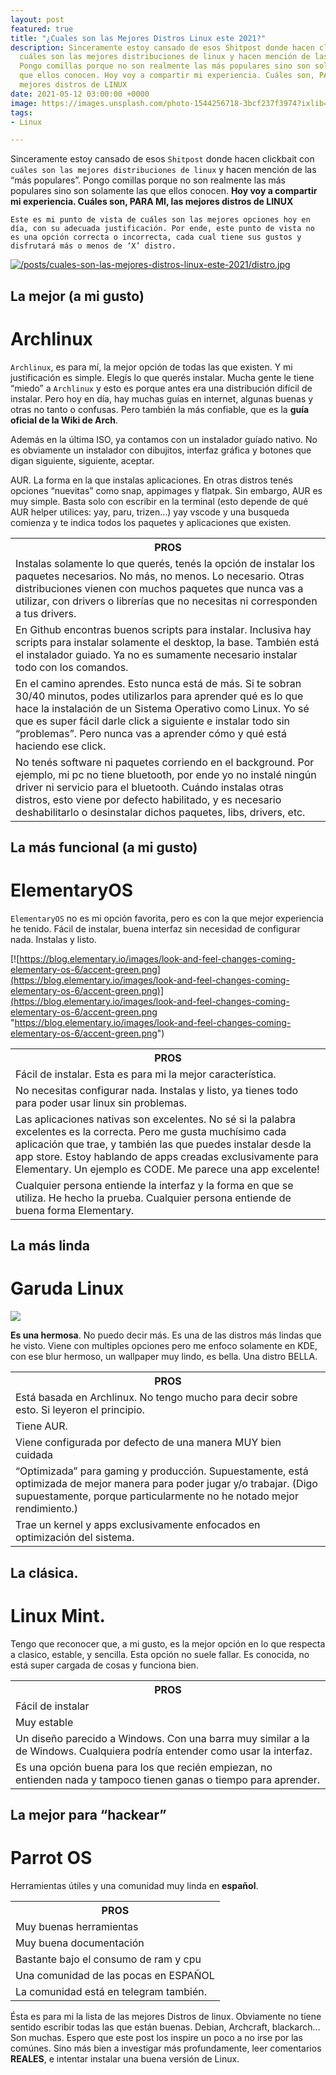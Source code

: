 ```yaml
---
layout: post
featured: true
title: "¿Cuales son las Mejores Distros Linux este 2021?"
description: Sinceramente estoy cansado de esos Shitpost donde hacen clickbait con
  cuáles son las mejores distribuciones de linux y hacen mención de las “más populares”.
  Pongo comillas porque no son realmente las más populares sino son solamente las
  que ellos conocen. Hoy voy a compartir mi experiencia. Cuáles son, PARA MI, las
  mejores distros de LINUX
date: 2021-05-12 03:00:00 +0000
image: https://images.unsplash.com/photo-1544256718-3bcf237f3974?ixlib=rb-1.2.1&ixid=MnwxMjA3fDB8MHxwaG90by1wYWdlfHx8fGVufDB8fHx8&auto=format&fit=crop&w=871&q=80
tags:
- Linux

---
```

Sinceramente estoy cansado de esos `Shitpost` donde hacen clickbait con `cuáles son las mejores distribuciones de linux` y hacen mención de las “más populares”. Pongo comillas porque no son realmente las más populares sino son solamente las que ellos conocen. **Hoy voy a compartir mi experiencia. Cuáles son, PARA MI, las mejores distros de LINUX**

    Este es mi punto de vista de cuáles son las mejores opciones hoy en día, con su adecuada justificación. Por ende, este punto de vista no es una opción correcta o incorrecta, cada cual tiene sus gustos y disfrutará más o menos de ‘X’ distro.

[![/posts/cuales-son-las-mejores-distros-linux-este-2021/distro.jpg](http://localhost:1313/posts/cuales-son-las-mejores-distros-linux-este-2021/distro.jpg) ](http://localhost:1313/posts/cuales-son-las-mejores-distros-linux-este-2021/distro.jpg "/posts/cuales-son-las-mejores-distros-linux-este-2021/distro.jpg")

## La mejor (a mi gusto)

# Archlinux

`Archlinux`, es para mí, la mejor opción de todas las que existen. Y mi justificación es simple. Elegís lo que querés instalar. Mucha gente le tiene “miedo” a `Archlinux` y esto es porque antes era una distribución difícil de instalar. Pero hoy en día, hay muchas guías en internet, algunas buenas y otras no tanto o confusas. Pero también la más confiable, que es la **guía oficial de la Wiki de Arch**.

Además en la última ISO, ya contamos con un instalador guíado nativo. No es obviamente un instalador con dibujitos, interfaz gráfica y botones que digan siguiente, siguiente, aceptar.

<div class="table-container">
<table>
<tr><th>PROS</th></tr>
<tr><td>Instalas solamente lo que querés, tenés la opción de instalar los paquetes necesarios. No más, no menos. Lo necesario. Otras distribuciones vienen con muchos paquetes que nunca vas a utilizar, con drivers o librerías que no necesitas ni corresponden a tus drivers.</td>
<tr><td>En Github encontras buenos scripts para instalar. Inclusiva hay scripts para instalar solamente el desktop, la base. También está el instalador guiado. Ya no es sumamente necesario instalar todo con los comandos.</td></tr>
<tr><td>En el camino aprendes. Esto nunca está de más. Si te sobran 30/40 minutos, podes utilizarlos para aprender qué es lo que hace la instalación de un Sistema Operativo como Linux. Yo sé que es super fácil darle click a siguiente e instalar todo sin “problemas”. Pero nunca vas a aprender cómo y qué está haciendo ese click.</td>AUR. La forma en la que instalas aplicaciones. En otras distros tenés opciones “nuevitas” como snap, appimages y flatpak. Sin embargo, AUR es muy simple. Basta solo con escribir en la terminal (esto depende de qué AUR helper utilices: yay, paru, trizen…) yay vscode y una busqueda comienza y te indica todos los paquetes y aplicaciones que existen.</tr>
<tr><td>No tenés software ni paquetes corriendo en el background. Por ejemplo, mi pc no tiene bluetooth, por ende yo no instalé ningún driver ni servicio para el bluetooth. Cuándo instalas otras distros, esto viene por defecto habilitado, y es necesario deshabilitarlo o desinstalar dichos paquetes, libs, drivers, etc.</td></tr>
</table>
</div>

## La más funcional (a mi gusto)

# ElementaryOS

`ElementaryOS` no es mi opción favorita, pero es con la que mejor experiencia he tenido. Fácil de instalar, buena interfaz sin necesidad de configurar nada. Instalas y listo.

[![https://blog.elementary.io/images/look-and-feel-changes-coming-elementary-os-6/accent-green.png](https://blog.elementary.io/images/look-and-feel-changes-coming-elementary-os-6/accent-green.png)](https://blog.elementary.io/images/look-and-feel-changes-coming-elementary-os-6/accent-green.png "https://blog.elementary.io/images/look-and-feel-changes-coming-elementary-os-6/accent-green.png")

<div class="table-container">
<table>
<tr><th>PROS</th></tr>
<tr><td>Fácil de instalar. Esta es para mi la mejor característica.</td></tr>
<tr><td>No necesitas configurar nada. Instalas y listo, ya tienes todo para poder usar linux sin problemas.</td></tr>
<tr><td>Las aplicaciones nativas son excelentes. No sé si la palabra excelentes es la correcta. Pero me gusta muchísimo cada aplicación que trae, y también las que puedes instalar desde la app store. Estoy hablando de apps creadas exclusivamente para Elementary. Un ejemplo es CODE. Me parece una app excelente!</td></tr>
<tr><td>Cualquier persona entiende la interfaz y la forma en que se utiliza. He hecho la prueba. Cualquier persona entiende de buena forma Elementary.</td></tr>
</table>
</div>

## La más linda

# Garuda Linux

![](https://i.blogs.es/27226e/garuda-dr460nized/1366_2000.jpg)

**Es una hermosa**. No puedo decir más. Es una de las distros más lindas que he visto. Viene con multiples opciones pero me enfoco solamente en KDE, con ese blur hermoso, un wallpaper muy lindo, es bella. Una distro BELLA.  
<div class="table-container"> <table> <tr><th>PROS</th></tr> <tr><td>Está basada en Archlinux. No tengo mucho para decir sobre esto. Si leyeron el principio.</td></tr> <tr><td>Tiene AUR.</td></tr> <tr><td>Viene configurada por defecto de una manera MUY bien cuidada</td></tr> <tr><td>“Optimizada” para gaming y producción. Supuestamente, está optimizada de mejor manera para poder jugar y/o trabajar. (Digo supuestamente, porque particularmente no he notado mejor rendimiento.)</td></tr> <tr><td>Trae un kernel y apps exclusivamente enfocados en optimización del sistema.</td></tr> </table> </div>

## La clásica.

# Linux Mint.

Tengo que reconocer que, a mi gusto, es la mejor opción en lo que respecta a clasico, estable, y sencilla. Esta opción no suele fallar. Es conocida, no está super cargada de cosas y funciona bien.  
  
<div class="table-container"> <table> <tr><th>PROS</th></tr> <tr><td>Fácil de instalar</td></tr> <tr><td>Muy estable</td></tr> <tr><td>Un diseño parecido a Windows. Con una barra muy similar a la de Windows. Cualquiera podría entender como usar la interfaz.</td></tr> <tr><td>Es una opción buena para los que recién empiezan, no entienden nada y tampoco tienen ganas o tiempo para aprender.</td></tr> </table> </div>

## La mejor para “hackear”

# Parrot OS

Herramientas útiles y una comunidad muy linda en **español**.

<div class="table-container">
<table>
<tr><th>PROS</th></tr>
<tr><td>Muy buenas herramientas</td></tr>
<tr><td>Muy buena documentación</td></tr>
<tr><td>Bastante bajo el consumo de ram y cpu</td></tr>
<tr><td>Una comunidad de las pocas en ESPAÑOL</td></tr>
<tr><td>La comunidad está en telegram también.</td></tr>
</table>
</div>

Ésta es para mi la lista de las mejores Distros de linux. Obviamente no tiene sentido escribir todas las que están buenas. Debian, Archcraft, blackarch… Son muchas. Espero que este post los inspire un poco a no irse por las comúnes. Sino más bien a investigar más profundamente, leer comentarios **REALES**, e intentar instalar una buena versión de Linux.